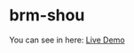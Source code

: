 # brm-shou
 You can see in here: <a href="https://brm-shou.netlify.app/" target="_blank">Live Demo</a>
